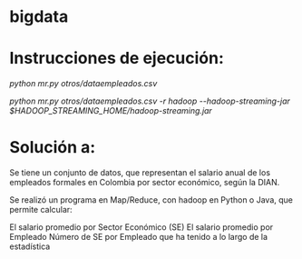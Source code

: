 # bigdata

# Instrucciones de ejecución:

*python mr.py otros/dataempleados.csv*

*python mr.py otros/dataempleados.csv -r hadoop --hadoop-streaming-jar $HADOOP_STREAMING_HOME/hadoop-streaming.jar*

# Solución a:
Se tiene un conjunto de datos, que representan el salario anual de los empleados formales en Colombia por sector económico, según la DIAN.

Se realizó un programa en Map/Reduce, con hadoop en Python o Java, que permite calcular:

El salario promedio por Sector Económico (SE)
El salario promedio por Empleado
Número de SE por Empleado que ha tenido a lo largo de la estadística
